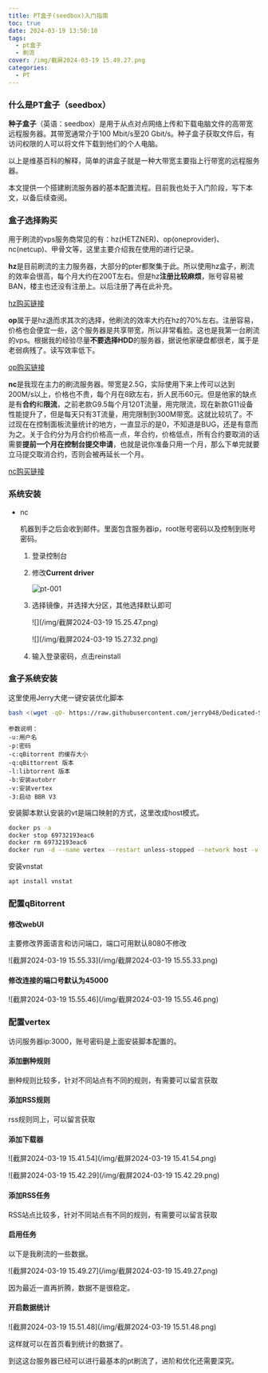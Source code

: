```yaml
---
title: PT盒子(seedbox)入门指南
toc: true
date: 2024-03-19 13:50:18
tags:
  - pt盒子
  - 刷流
cover: /img/截屏2024-03-19 15.49.27.png
categories:
  - PT
---
```


### 什么是PT盒子（seedbox）

**种子盒子**（英语：seedbox）是用于从点对点网络上传和下载电脑文件的高带宽远程服务器。其带宽通常介于100 Mbit/s至20 Gbit/s。种子盒子获取文件后，有访问权限的人可以将文件下载到他们的个人电脑。

以上是维基百科的解释，简单的讲盒子就是一种大带宽主要指上行带宽的远程服务器。

本文提供一个搭建刷流服务器的基本配置流程。目前我也处于入门阶段，写下本文，以备后续查阅。

### 盒子选择购买

用于刷流的vps服务商常见的有：hz(HETZNER)、op(oneprovider)、nc(netcup)、甲骨文等，这里主要介绍我在使用的进行记录。

**hz**是目前刷流的主力服务器，大部分的pter都聚集于此。所以使用hz盒子，刷流的效率会很高，每个月大约在200T左右。但是hz**注册比较麻烦**，账号容易被BAN，楼主也还没有注册上。以后注册了再在此补充。

[hz购买链接](https://www.hetzner.com/sb/?country=ot)

**op**属于是hz退而求其次的选择，他刷流的效率大约在hz的70%左右。注册容易，价格也会便宜一些，这个服务器是共享带宽，所以非常看脸。这也是我第一台刷流的vps。根据我的经验尽量**不要选择HDD**的服务器，据说他家硬盘都很老，属于是老弱病残了。读写效率低下。

[op购买链接](https://oneprovider.com/dedicated-servers/paris-france)

**nc**是我现在主力的刷流服务器。带宽是2.5G，实际使用下来上传可以达到200M/s以上，价格也不贵，每个月在8欧左右，折人民币60元。但是他家的缺点是有**合约**和**限流**，之前老款G9.5每个月120T流量，用完限流，现在新款G11设备性能提升了，但是每天只有3T流量，用完限制到300M带宽。这就比较坑了。不过现在在控制面板流量统计的地方，一直显示的是0，不知道是BUG，还是有意而为之。关于合约分为月合约价格高一点，年合约，价格低点，所有合约要取消的话需要**提前一个月在控制台提交申请**，也就是说你准备只用一个月，那么下单完就要立马提交取消合约，否则会被再延长一个月。

[nc购买链接](https://www.netcup.eu/vserver/)

### 系统安装

- nc

  机器到手之后会收到邮件。里面包含服务器ip，root账号密码以及控制到账号密码。

  1. 登录控制台

  2. 修改**Current driver** 

     ![pt-001](/img/pt-001.png)

  3. 选择镜像，并选择大分区，其他选择默认即可

     ![](/img/截屏2024-03-19 15.25.47.png)

     ![](/img/截屏2024-03-19 15.27.32.png)

  4. 输入登录密码，点击reinstall

### 盒子系统安装

这里使用Jerry大佬一键安装优化脚本

```bash
bash <(wget -qO- https://raw.githubusercontent.com/jerry048/Dedicated-Seedbox/main/Install.sh) -u user -p passwd -c 512 -q 4.3.9 -l v1.2.19 -b -v -3
```

```
参数说明：
-u:用户名
-p:密码
-c:qBitorrent 的缓存大小
-q:qBittorrent 版本
-l:libtorrent 版本
-b:安装autobrr
-v:安装vertex
-3:启动 BBR V3
```

安装脚本默认安装的vt是端口映射的方式，这里改成host模式。

```bash
docker ps -a
docker stop 69732193eac6
docker rm 69732193eac6
docker run -d --name vertex --restart unless-stopped --network host -v /root/vertex:/vertex -e TZ=Asia/Shanghai lswl/vertex:dev
```

安装vnstat

```bash
apt install vnstat
```

### 配置qBitorrent

#### 修改webUI

主要修改界面语言和访问端口，端口可用默认8080不修改

![截屏2024-03-19 15.55.33](/img/截屏2024-03-19 15.55.33.png)

#### 修改连接的端口号默认为45000

![截屏2024-03-19 15.55.46](/img/截屏2024-03-19 15.55.46.png)

### 配置vertex

访问服务器ip:3000，账号密码是上面安装脚本配置的。

#### 添加删种规则

删种规则比较多，针对不同站点有不同的规则，有需要可以留言获取

#### 添加RSS规则

rss规则同上，可以留言获取

#### 添加下载器

![截屏2024-03-19 15.41.54](/img/截屏2024-03-19 15.41.54.png)

![截屏2024-03-19 15.42.29](/img/截屏2024-03-19 15.42.29.png)

#### 添加RSS任务

RSS站点比较多，针对不同站点有不同的规则，有需要可以留言获取

#### 启用任务

以下是我刷流的一些数据。

![截屏2024-03-19 15.49.27](/img/截屏2024-03-19 15.49.27.png)

因为最近一直再折腾，数据不是很稳定。

#### 开启数据统计

![截屏2024-03-19 15.51.48](/img/截屏2024-03-19 15.51.48.png)

这样就可以在首页看到统计的数据了。

到这这台服务器已经可以进行最基本的pt刷流了，进阶和优化还需要深究。
